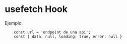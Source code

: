 # usefetch Hook

Ejemplo:

```
    const url = 'endpoint de una api';
    const { data: null, loading: true, error: null }

```
